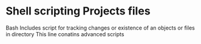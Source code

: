 # Shell scripting Projects files
Bash
Includes script for tracking changes or existence of an objects or files in directory
This line conatins advanced scripts


